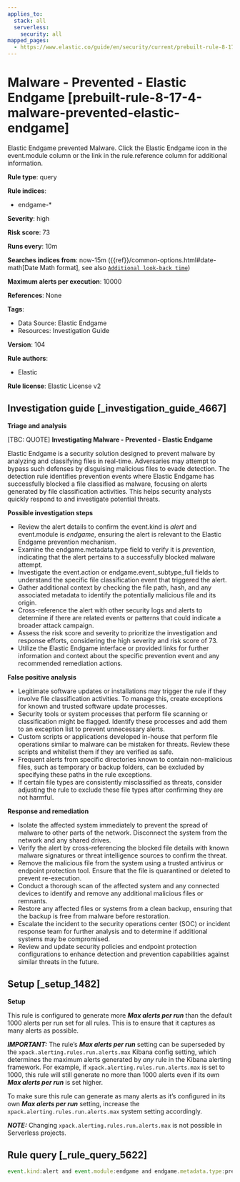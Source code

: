```yaml
---
applies_to:
  stack: all
  serverless:
    security: all
mapped_pages:
  - https://www.elastic.co/guide/en/security/current/prebuilt-rule-8-17-4-malware-prevented-elastic-endgame.html
---
```


# Malware - Prevented - Elastic Endgame [prebuilt-rule-8-17-4-malware-prevented-elastic-endgame]

Elastic Endgame prevented Malware. Click the Elastic Endgame icon in the event.module column or the link in the rule.reference column for additional information.

**Rule type**: query

**Rule indices**:

* endgame-*

**Severity**: high

**Risk score**: 73

**Runs every**: 10m

**Searches indices from**: now-15m ({{ref}}/common-options.html#date-math[Date Math format], see also [`Additional look-back time`](docs-content://solutions/security/detect-and-alert/create-detection-rule.md#rule-schedule))

**Maximum alerts per execution**: 10000

**References**: None

**Tags**:

* Data Source: Elastic Endgame
* Resources: Investigation Guide

**Version**: 104

**Rule authors**:

* Elastic

**Rule license**: Elastic License v2

## Investigation guide [_investigation_guide_4667]

**Triage and analysis**

[TBC: QUOTE]
**Investigating Malware - Prevented - Elastic Endgame**

Elastic Endgame is a security solution designed to prevent malware by analyzing and classifying files in real-time. Adversaries may attempt to bypass such defenses by disguising malicious files to evade detection. The detection rule identifies prevention events where Elastic Endgame has successfully blocked a file classified as malware, focusing on alerts generated by file classification activities. This helps security analysts quickly respond to and investigate potential threats.

**Possible investigation steps**

* Review the alert details to confirm the event.kind is *alert* and event.module is *endgame*, ensuring the alert is relevant to the Elastic Endgame prevention mechanism.
* Examine the endgame.metadata.type field to verify it is *prevention*, indicating that the alert pertains to a successfully blocked malware attempt.
* Investigate the event.action or endgame.event_subtype_full fields to understand the specific file classification event that triggered the alert.
* Gather additional context by checking the file path, hash, and any associated metadata to identify the potentially malicious file and its origin.
* Cross-reference the alert with other security logs and alerts to determine if there are related events or patterns that could indicate a broader attack campaign.
* Assess the risk score and severity to prioritize the investigation and response efforts, considering the high severity and risk score of 73.
* Utilize the Elastic Endgame interface or provided links for further information and context about the specific prevention event and any recommended remediation actions.

**False positive analysis**

* Legitimate software updates or installations may trigger the rule if they involve file classification activities. To manage this, create exceptions for known and trusted software update processes.
* Security tools or system processes that perform file scanning or classification might be flagged. Identify these processes and add them to an exception list to prevent unnecessary alerts.
* Custom scripts or applications developed in-house that perform file operations similar to malware can be mistaken for threats. Review these scripts and whitelist them if they are verified as safe.
* Frequent alerts from specific directories known to contain non-malicious files, such as temporary or backup folders, can be excluded by specifying these paths in the rule exceptions.
* If certain file types are consistently misclassified as threats, consider adjusting the rule to exclude these file types after confirming they are not harmful.

**Response and remediation**

* Isolate the affected system immediately to prevent the spread of malware to other parts of the network. Disconnect the system from the network and any shared drives.
* Verify the alert by cross-referencing the blocked file details with known malware signatures or threat intelligence sources to confirm the threat.
* Remove the malicious file from the system using a trusted antivirus or endpoint protection tool. Ensure that the file is quarantined or deleted to prevent re-execution.
* Conduct a thorough scan of the affected system and any connected devices to identify and remove any additional malicious files or remnants.
* Restore any affected files or systems from a clean backup, ensuring that the backup is free from malware before restoration.
* Escalate the incident to the security operations center (SOC) or incident response team for further analysis and to determine if additional systems may be compromised.
* Review and update security policies and endpoint protection configurations to enhance detection and prevention capabilities against similar threats in the future.


## Setup [_setup_1482]

**Setup**

This rule is configured to generate more ***Max alerts per run*** than the default 1000 alerts per run set for all rules. This is to ensure that it captures as many alerts as possible.

***IMPORTANT:*** The rule’s ***Max alerts per run*** setting can be superseded by the `xpack.alerting.rules.run.alerts.max` Kibana config setting, which determines the maximum alerts generated by *any* rule in the Kibana alerting framework. For example, if `xpack.alerting.rules.run.alerts.max` is set to 1000, this rule will still generate no more than 1000 alerts even if its own ***Max alerts per run*** is set higher.

To make sure this rule can generate as many alerts as it’s configured in its own ***Max alerts per run*** setting, increase the `xpack.alerting.rules.run.alerts.max` system setting accordingly.

***NOTE:*** Changing `xpack.alerting.rules.run.alerts.max` is not possible in Serverless projects.


## Rule query [_rule_query_5622]

```js
event.kind:alert and event.module:endgame and endgame.metadata.type:prevention and (event.action:file_classification_event or endgame.event_subtype_full:file_classification_event)
```


